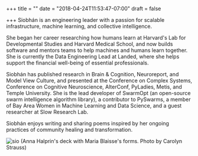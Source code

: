 +++
title = ""
date = "2018-04-24T11:53:47-07:00"
draft = false

+++
Siobhán is an engineering leader with a passion for scalable
infrastructure, machine learning, and collective intelligence.

She began her career researching how humans learn at Harvard's Lab for
Developmental Studies and Harvard Medical School, and now builds software
and mentors teams to help machines and humans learn together. 
She is currently the Data Engineering Lead at Landed, where she helps support the 
financial well-being of essential professionals.

Siobhán has published research in Brain & Cognition, Neuroreport, and
Model View Culture, and presented at the Conference on Complex Systems,
Conference on Cognitive Neuroscience, AlterConf, PyLadies, Metis, and
Temple University. She is the lead developer of SwarmOpt (an open-source swarm 
intelligence algorithm library), a contributor to PySwarms, a member of Bay Area 
Women in Machine Learning and Data Science, and a guest researcher at Slow Research Lab.

Siobhán enjoys writing and sharing poems inspired by her ongoing practices of
community healing and transformation. 

![sio](skc_blaisse.jpg)
(Anna Halprin's deck with Maria Blaisse's forms. Photo by Carolyn Strauss)
